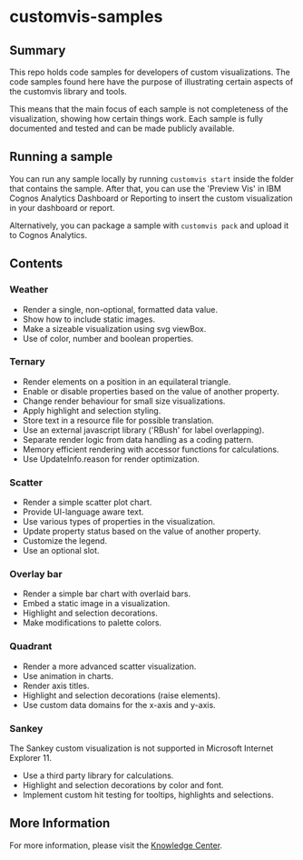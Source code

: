 # customvis-samples

## Summary
This repo holds code samples for developers of custom visualizations. The code samples found here have the purpose of illustrating certain aspects of the customvis library and tools.

This means that the main focus of each sample is not completeness of the visualization, showing how certain things work. Each sample is fully documented and tested and can be made publicly available.

## Running a sample
You can run any sample locally by running `customvis start` inside the folder that contains the sample. After that, you can use the 'Preview Vis' in IBM Cognos Analytics Dashboard or Reporting to insert the custom visualization in your dashboard or report.

Alternatively, you can package a sample with `customvis pack` and upload it to Cognos Analytics.

## Contents

### Weather
- Render a single, non-optional, formatted data value.
- Show how to include static images.
- Make a sizeable visualization using svg viewBox.
- Use of color, number and boolean properties.
 
### Ternary
- Render elements on a position in an equilateral triangle.
- Enable or disable properties based on the value of another property.
- Change render behaviour for small size visualizations.
- Apply highlight and selection styling.
- Store text in a resource file for possible translation.
- Use an external javascript library ('RBush' for label overlapping).
- Separate render logic from data handling as a coding pattern.
- Memory efficient rendering with accessor functions for calculations.
- Use UpdateInfo.reason for render optimization.

### Scatter
- Render a simple scatter plot chart.
- Provide UI-language aware text.
- Use various types of properties in the visualization.
- Update property status based on the value of another property.
- Customize the legend.
- Use an optional slot.

### Overlay bar
- Render a simple bar chart with overlaid bars.
- Embed a static image in a visualization.
- Highlight and selection decorations.
- Make modifications to palette colors.

### Quadrant
- Render a more advanced scatter visualization.
- Use animation in charts.
- Render axis titles.
- Highlight and selection decorations (raise elements).
- Use custom data domains for the x-axis and y-axis.

### Sankey
The Sankey custom visualization is not supported in Microsoft Internet Explorer 11.
- Use a third party library for calculations.
- Highlight and selection decorations by color and font.
- Implement custom hit testing for tooltips, highlights and selections.

## More Information
For more information, please visit the [Knowledge Center](https://www.ibm.com/support/knowledgecenter/en/SSEP7J_11.1.0/com.ibm.swg.ba.cognos.dg_custom_vis.doc/ca_custom_visualizations_intro.html).
